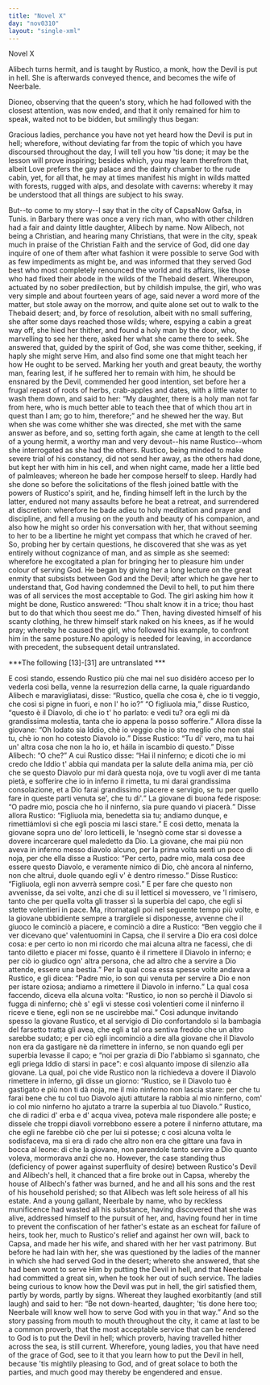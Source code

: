 ```yaml
---
title: "Novel X"
day: "nov0310"
layout: "single-xml"
---
```

<div id="nov0310" type="novella" who="dioneo"><head>Novel X</head><argument><p><milestone id="p03100001"/><!--(i)-->Alibech turns hermit, and is taught by Rustico, a monk,
	how the Devil is put in hell. She is afterwards conveyed
	thence, and becomes the wife of Neerbale.<!--(/i)--></p></argument><div3 type="commentary" who="author"><p><milestone id="p03100002"/><!--(sc)-->Dioneo,<!--(/sc)--> observing that the queen's story, which he had followed
	with the closest attention, was now ended, and that it only remained
	for him to speak, waited not to be bidden, but smilingly thus
	began:</p></div3><div3 type="commentary" who="dioneo"><p><milestone id="p03100003"/>Gracious ladies, perchance you have not yet heard how the
	Devil is put in hell; wherefore, without deviating far from the
	topic of which you have discoursed throughout the day, I will tell
	you how 'tis done; it may be the lesson will prove inspiring; besides
	which, you may learn therefrom that, albeit Love prefers the gay
	palace and the dainty chamber to the rude cabin, yet, for all that,
	he may at times manifest his might in wilds matted with forests,
	rugged with alps, and desolate with caverns: whereby it may be
	understood that all things are subject to his sway.</p></div3><p><milestone id="p03100004"/>But--to come to
 my story--I say that in the city of Capsa<note>Now Gafsa, in Tunis.</note>
 in Barbary there was once
 a very rich man, who with other children had a fair and dainty little
 daughter, Alibech by name. <milestone id="p03100005"/>Now Alibech, not being a Christian,
 and hearing many Christians, that were in the city, speak much in
 praise of the Christian Faith and the service of God, did one day
 inquire of one of them after what fashion it were possible to serve
 God with as few impediments as might be, and was informed that
 they served God best who most completely renounced the world and
 its affairs, like those who had fixed their abode in the wilds of the
 Thebaid desert. <milestone id="p03100006"/>Whereupon, actuated by no sober predilection, but
 <pb n="251"/>by childish impulse, the girl, who was very simple and about fourteen
 years of age, said never a word more of the matter, but stole away
 on the morrow, and quite alone set out to walk to the Thebaid
 desert; and, by force of resolution, albeit with no small suffering, she
 after some days reached those wilds; where, espying a cabin a great
 way off, she hied her thither, and found a holy man by the door,
 who, marvelling to see her there, asked her what she came there to
 seek. <milestone id="p03100007"/>She answered that, guided by the spirit of God, she was come
 thither, seeking, if haply she might serve Him, and also find some one
 that might teach her how He ought to be served. <milestone id="p03100008"/>Marking her
 youth and great beauty, the worthy man, fearing lest, if he suffered
 her to remain with him, he should be ensnared by the Devil, commended
 her good intention, set before her a frugal repast of roots of
 herbs, crab-apples and dates, with a little water to wash them down,
 and said to her: <q direct="unspecified">My daughter, there is a holy man not far from
 here, who is much better able to teach thee that of which thou art in
 quest than I am; go to him, therefore;</q> and he shewed her the
 way. <milestone id="p03100009"/>But when she was come whither she was directed, she met
 with the same answer as before, and so, setting forth again, she came
 at length to the cell of a young hermit, a worthy man and very
 devout--his name Rustico--whom she interrogated as she had the
 others. Rustico, being minded to make severe trial of his constancy,
 did not send her away, as the others had done, but kept her with
 him in his cell, and when night came, made her a little bed of palmleaves;
 whereon he bade her compose herself to sleep. <milestone id="p03100010"/>Hardly had
 she done so before the solicitations of the flesh joined battle with the
 powers of Rustico's spirit, and he, finding himself left in the lurch
 by the latter, endured not many assaults before he beat a retreat, and
 surrendered at discretion: wherefore he bade adieu to holy meditation
 and prayer and discipline, and fell a musing on the youth and beauty
 of his companion, and also how he might so order his conversation
 with her, that without seeming to her to be a libertine he might yet
 compass that which he craved of her. <milestone id="p03100011"/>So, probing her by certain
 questions, he discovered that she was as yet entirely without cognizance
 of man, and as simple as she seemed: wherefore he excogitated
 a plan for bringing her to pleasure him under colour of serving God.
 He began by giving her a long lecture on the great enmity that
 subsists between God and the Devil; after which he gave her to
 <pb n="252"/>understand that, God having condemned the Devil to hell, to put
 him there was of all services the most acceptable to God. <milestone id="p03100012"/>The girl
 asking him how it might be done, Rustico answered: <q direct="unspecified">Thou
 shalt know it in a trice; thou hast but to do that which thou seest me
 do.</q> Then, having divested himself of his scanty clothing, he threw
 himself stark naked on his knees, as if he would pray; whereby he
 caused the girl, who followed his example, to confront him in the
 same posture.<note>No apology is needed for leaving, in accordance
 with precedent, the
 subsequent detail untranslated.</note></p><!--g.r. 07/23: temporarily inserted a p to note the weird occurrence now that we are
    not visualizing notes--><p>***The following [13]-[31] are untranslated *** </p><!--milestone became a p to validate--><p><milestone id="p03100013"/>E così stando, essendo Rustico più che mai nel suo
 disidéro acceso per lo vederla così bella, venne la
 resurrezion della
 carne, la quale riguardando Alibech e maravigliatasi, disse:
 <q direct="unspecified">Rustico, quella che cosa è, che io ti veggio, che così si
 pigne in
 fuori, e non l' ho io?</q>
<milestone id="p03100014"/><q direct="unspecified">O figliuola mia,</q> disse Rustico, <q direct="unspecified">questo
 è
 il Diavolo, di che io t' ho parlato: e vedi tu? ora egli mi dà
 grandissima
 molestia, tanta che io appena la posso sofferire.</q>
<milestone id="p03100015"/>Allora disse la
 giovane: <q direct="unspecified">Oh lodato sia Iddio, chè io veggio che io sto meglio
 che non stai tu, chè io non ho cotesto Diavolo io.</q>
<milestone id="p03100016"/>Disse Rustico:
 <q direct="unspecified">Tu di' vero, ma tu hai un' altra cosa che non la ho io, et
 háila in iscambio di questo.</q>
<milestone id="p03100017"/>Disse Alibech: <q direct="unspecified">O che?</q>
<milestone id="p03100018"/>A cui
 Rustico disse: <q direct="unspecified">Hai il ninferno; e dicoti che io mi credo che
 Iddio t' abbia qui mandata per la salute della anima mia, per ciò
 che se questo Diavolo pur mi darà questa noja, ove tu vogli aver di
 me tanta pietà, e sofferire che io in inferno il rimetta, tu mi darai
 grandissima consolazione, et a Dio farai grandissimo piacere e
 servigio, se tu per quello fare in queste parti venuta se', che tu di'.</q>
<milestone id="p03100019"/>La giovane di buona fede rispose: <q direct="unspecified">O padre mio, poscia che ho
 il ninferno, sia pure quando vi piacerà.</q>
<milestone id="p03100020"/>Disse allora Rustico:
 <q direct="unspecified">Figliuola mia, benedetta sia tu; andiamo dunque, e rimettiámlovi
 sì che egli poscia mi lasci stare.</q>
<milestone id="p03100021"/>E così detto, menata la
 giovane sopra uno de' loro letticelli, le 'nsegnò come star si dovesse a
 dovere
 incarcerare quel maledetto da Dio. <milestone id="p03100022"/>La giovane, che mai più non
 aveva in inferno messo diavolo alcuno, per la prima volta sentì un
 poco di noja, per che ella disse a Rustico: <q direct="unspecified">Per certo, padre mio,
 mala cosa dee essere questo Diavolo, e veramente nimico di Dio, chè
 ancora al ninferno, non che altrui, duole quando egli v' è dentro
 rimesso.</q>
<milestone id="p03100023"/>Disse Rustico: <q direct="unspecified">Figliuola, egli non avverrà sempre
 così.</q>
<pb n="253"/>
<milestone id="p03100024"/>E per fare che questo non avvenisse, da sei volte, anzi che di su il
 letticel si movessero, ve 'l rimisero, tanto che per quella volta gli
 trasser sì la superbia del capo, che egli si stette volentieri in
 pace. 
<milestone id="p03100025"/>Ma, ritornatagli poi nel seguente tempo più volte, e la giovane
 ubbidiente
 sempre a trargliele si disponesse, avvenne che il giuoco le cominciò
 a piacere, e cominciò a dire a Rustico: <q direct="unspecified">Ben veggio che il ver
 dicevano que' valentuomini in Capsa, che il servire a Dio era così
 dolce cosa: e per certo io non mi ricordo che mai alcuna altra ne
 facessi, che di tanto diletto e piacer mi fosse, quanto è il
 rimettere il
 Diavolo in inferno; e per ciò io giudico ogn' altra persona, che ad
 altro che a servire a Dio attende, essere una bestia.</q>
<milestone id="p03100026"/>Per la qual
 cosa essa spesse volte andava a Rustico, e gli dicea: <q direct="unspecified">Padre mio,
 io son qui venuta per servire a Dio e non per istare oziosa; andiamo
 a rimettere il Diavolo in inferno.</q> <milestone id="p03100027"/>La qual cosa faccendo, diceva
 ella alcuna volta: <q direct="unspecified">Rustico, io non so perchè il Diavolo si fugga
 di
 ninferno; chè s' egli vi stesse così volentieri come il
 ninferno il
 riceve e tiene, egli non se ne uscirebbe mai.</q>
<milestone id="p03100028"/>Così adunque
 invitando
 spesso la giovane Rustico, et al servigio di Dio confortandolo sì la
 bambagia del farsetto tratta gli avea, che egli a tal ora sentiva freddo
 che un altro sarebbe sudato; e per ciò egli incominciò a dire
 alla
 giovane che il Diavolo non era da gastigare nè da rimettere in
 inferno,
 se non quando egli per superbia levasse il capo; e <q direct="unspecified">noi per grazia di
 Dio l'abbiamo sì sgannato, che egli priega Iddio di starsi in
 pace</q>: e
 così alquanto impose di silenzio alla giovane. 
<milestone id="p03100029"/>La qual, poi che vide
 Rustico non la richiedeva a dovere il Diavolo rimettere in inferno,
 gli disse un giorno: <q direct="unspecified">Rustico, se il Diavolo tuo è gastigato e
 più non ti dà noja, me il mio ninferno non lascia stare: per
 che
 tu farai bene che tu col tuo Diavolo ajuti attutare la rabbia al
 mio ninferno, com' io col mio ninferno ho ajutato a trarre la
 superbia al tuo Diavolo.</q>
<milestone id="p03100030"/>Rustico, che di radici d' erba e d' acqua
 vivea, poteva male rispondere alle poste; e dissele che troppi diavoli
 vorrebbono essere a potere il ninferno attutare, ma che egli ne
 farebbe ciò che per lui si potesse; c così alcuna volta le
 sodisfaceva,
 ma sì era di rado che altro non era che gittare una fava in bocca al
 leone: di che la giovane, non parendole tanto servire a Dio quanto
 voleva, mormorava anzi che no. 
<milestone id="p03100031"/>However, the case standing thus
 (deficiency of power against superfluity of desire) between Rustico's
 Devil and Alibech's hell, it chanced that a fire broke out in Capsa,
 <pb n="254"/>whereby the house of Alibech's father was burned, and he and all
 his sons and the rest of his household perished; so that Alibech was
 left sole heiress of all his estate. <milestone id="p03100032"/>And a young gallant, Neerbale by
 name, who by reckless munificence had wasted all his substance,
 having discovered that she was alive, addressed himself to the pursuit
 of her, and, having found her in time to prevent the confiscation of
 her father's estate as an escheat for failure of heirs, took her, much to
 Rustico's relief and against her own will, back to Capsa, and made
 her his wife, and shared with her her vast patrimony. <milestone id="p03100033"/>But before
 he had lain with her, she was questioned by the ladies of the manner
 in which she had served God in the desert; whereto she answered,
 that she had been wont to serve Him by putting the Devil in hell,
 and that Neerbale had committed a great sin, when he took her out
 of such service. <milestone id="p03100034"/>The ladies being curious to know how the Devil
 was put in hell, the girl satisfied them, partly by words, partly by
 signs. Whereat they laughed exorbitantly (and still laugh) and said
 to her: <q direct="unspecified">Be not down-hearted, daughter; 'tis done here too;
 Neerbale will know well how to serve God with you in that way.</q>
<milestone id="p03100035"/>And so the story passing from mouth to mouth throughout the city,
 it came at last to be a common proverb, that the most acceptable
 service that can be rendered to God is to put the Devil in hell;
 which proverb, having travelled hither across the sea, is still current.
 Wherefore, young ladies, you that have need of the grace of God,
 see to it that you learn how to put the Devil in hell, because 'tis
 mightily pleasing to God, and of great solace to both the parties,
 and much good may thereby be engendered and ensue.</p></div>